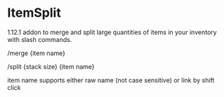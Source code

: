 # ItemSplit
1.12.1 addon to merge and split large quantities of items in your inventory with slash commands.

/merge {item name}

/split {stack size} {item name}

item name supports either raw name (not case sensitive) or link by shift click
